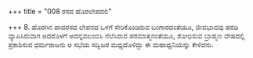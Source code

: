 +++
title = "008 ರಸದ ಹೊರಲೇಪದಲಿ"

+++
8. ಹೊರಗಿನ ಪಾದರಸದ ಲೇಪನದ ಒಳಗೆ ಸೇರಿಕೊಂಡಿರುವ ಬಂಗಾರದಂತೆಯೂ, ಜೀವಭಾವವು ಹರಡಿ ವ್ಯಾಪಿಸಿರುವಾಗ ಅದರೊಳಗೆ ಅದನ್ನವಲಂಬಿಸಿ ನೆಲೆಸಿರುವ ಪರಮಾತ್ಮನಂತೆಯೂ, ಶೋಭಿಸುವ ಬ್ರಾಹ್ಮಣ ವೇಷದಲ್ಲಿ ಪ್ರಕಾಶಿಸುವ ಧರ್ಮರಾಜನು ಆ ಸಭೆಯ ಸದ್ವಿಜರ ಮಧ್ಯದೊಳಿದ್ದು ಈ ಮಹಾಧ್ವನಿಯನ್ನು ಕೇಳಿದನು.